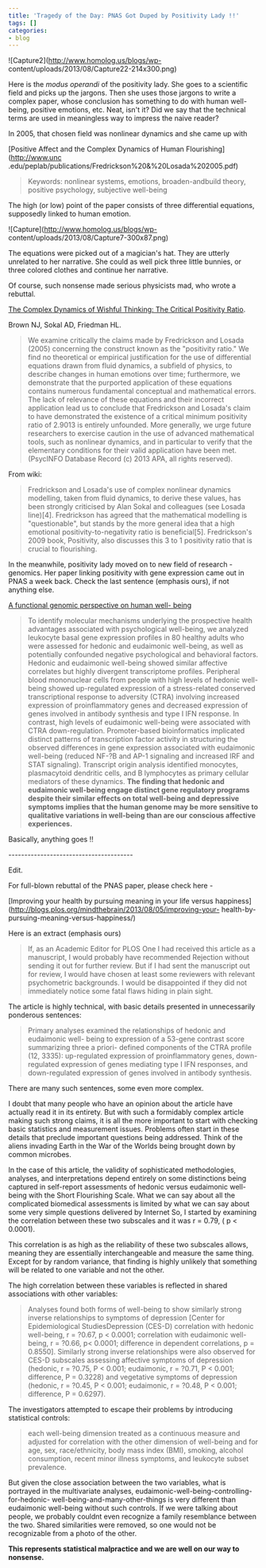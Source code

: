 ```yaml
---
title: 'Tragedy of the Day: PNAS Got Duped by Positivity Lady !!'
tags: []
categories:
- blog
---
```

![Capture2](http://www.homolog.us/blogs/wp-
content/uploads/2013/08/Capture22-214x300.png)
<!--more-->

Here is the _modus operandi_ of the positivity lady. She goes to a scientific
field and picks up the jargons. Then she uses those jargons to write a complex
paper, whose conclusion has something to do with human well-being, positive
emotions, etc. Neat, isn't it? Did we say that the technical terms are used in
meaningless way to impress the naive reader?

In 2005, that chosen field was nonlinear dynamics and she came up with

[Positive Affect and the Complex Dynamics of Human Flourishing](http://www.unc
.edu/peplab/publications/Fredrickson%20&%20Losada%202005.pdf)

> Keywords: nonlinear systems, emotions, broaden-andbuild theory, positive
psychology, subjective well-being

The high (or low) point of the paper consists of three differential equations,
supposedly linked to human emotion.

![Capture](http://www.homolog.us/blogs/wp-
content/uploads/2013/08/Capture7-300x87.png)

The equations were picked out of a magician's hat. They are utterly unrelated
to her narrative. She could as well pick three little bunnies, or three
colored clothes and continue her narrative.

Of course, such nonsense made serious physicists mad, who wrote a rebuttal.

[The Complex Dynamics of Wishful Thinking: The Critical Positivity
Ratio](http://www.ncbi.nlm.nih.gov/pubmed/23855896).

Brown NJ, Sokal AD, Friedman HL.

> We examine critically the claims made by Fredrickson and Losada (2005)
concerning the construct known as the "positivity ratio." We find no
theoretical or empirical justification for the use of differential equations
drawn from fluid dynamics, a subfield of physics, to describe changes in human
emotions over time; furthermore, we demonstrate that the purported application
of these equations contains numerous fundamental conceptual and mathematical
errors. The lack of relevance of these equations and their incorrect
application lead us to conclude that Fredrickson and Losada's claim to have
demonstrated the existence of a critical minimum positivity ratio of 2.9013 is
entirely unfounded. More generally, we urge future researchers to exercise
caution in the use of advanced mathematical tools, such as nonlinear dynamics,
and in particular to verify that the elementary conditions for their valid
application have been met. (PsycINFO Database Record (c) 2013 APA, all rights
reserved).

From wiki:

> Fredrickson and Losada's use of complex nonlinear dynamics modelling, taken
from fluid dynamics, to derive these values, has been strongly criticised by
Alan Sokal and colleagues (see Losada line)[4]. Fredrickson has agreed that
the mathematical modelling is "questionable", but stands by the more general
idea that a high emotional positivity-to-negativity ratio is beneficial[5].
Fredrickson's 2009 book, Positivity, also discusses this 3 to 1 positivity
ratio that is crucial to flourishing.

In the meanwhile, positivity lady moved on to new field of research -
genomics. Her paper linking positivity with gene expression came out in PNAS a
week back. Check the last sentence (emphasis ours), if not anything else.

[A functional genomic perspective on human well-
being](http://www.pnas.org/content/early/2013/07/25/1305419110.short)

> To identify molecular mechanisms underlying the prospective health
advantages associated with psychological well-being, we analyzed leukocyte
basal gene expression profiles in 80 healthy adults who were assessed for
hedonic and eudaimonic well-being, as well as potentially confounded negative
psychological and behavioral factors. Hedonic and eudaimonic well-being showed
similar affective correlates but highly divergent transcriptome profiles.
Peripheral blood mononuclear cells from people with high levels of hedonic
well-being showed up-regulated expression of a stress-related conserved
transcriptional response to adversity (CTRA) involving increased expression of
proinflammatory genes and decreased expression of genes involved in antibody
synthesis and type I IFN response. In contrast, high levels of eudaimonic
well-being were associated with CTRA down-regulation. Promoter-based
bioinformatics implicated distinct patterns of transcription factor activity
in structuring the observed differences in gene expression associated with
eudaimonic well-being (reduced NF-?B and AP-1 signaling and increased IRF and
STAT signaling). Transcript origin analysis identified monocytes, plasmacytoid
dendritic cells, and B lymphocytes as primary cellular mediators of these
dynamics. **The finding that hedonic and eudaimonic well-being engage distinct
gene regulatory programs despite their similar effects on total well-being and
depressive symptoms implies that the human genome may be more sensitive to
qualitative variations in well-being than are our conscious affective
experiences.**

Basically, anything goes !!

\---------------------------------------

Edit.

For full-blown rebuttal of the PNAS paper, please check here -

[Improving your health by pursuing meaning in your life versus
happiness](http://blogs.plos.org/mindthebrain/2013/08/05/improving-your-
health-by-pursuing-meaning-versus-happiness/)

Here is an extract (emphasis ours)

> If, as an Academic Editor for PLOS One I had received this article as a
manuscript, I would probably have recommended Rejection without sending it out
for further review. But if I had sent the manuscript out for review, I would
have chosen at least some reviewers with relevant psychometric backgrounds. I
would be disappointed if they did not immediately notice some fatal flaws
hiding in plain sight.

The article is highly technical, with basic details presented in unnecessarily
ponderous sentences:

> Primary analyses examined the relationships of hedonic and eudaimonic well-
being to expression of a 53-gene contrast score summarizing three a priori-
defined components of the CTRA profile (12, 3335): up-regulated expression of
proinflammatory genes, down-regulated expression of genes mediating type I IFN
responses, and down-regulated expression of genes involved in antibody
synthesis.

There are many such sentences, some even more complex.

I doubt that many people who have an opinion about the article have actually
read it in its entirety. But with such a formidably complex article making
such strong claims, it is all the more important to start with checking basic
statistics and measurement issues. Problems often start in these details that
preclude important questions being addressed. Think of the aliens invading
Earth in the War of the Worlds being brought down by common microbes.

In the case of this article, the validity of sophisticated methodologies,
analyses, and interpretations depend entirely on some distinctions being
captured in self-report assessments of hedonic versus eudaimonic well-being
with the Short Flourishing Scale. What we can say about all the complicated
biomedical assessments is limited by what we can say about some very simple
questions delivered by Internet So, I started by examining the correlation
between these two subscales and it was r = 0.79, ( p < 0.0001).

This correlation is as high as the reliability of these two subscales allows,
meaning they are essentially interchangeable and measure the same thing.
Except for by random variance, that finding is highly unlikely that something
will be related to one variable and not the other.

The high correlation between these variables is reflected in shared
associations with other variables:

> Analyses found both forms of well-being to show similarly strong inverse
relationships to symptoms of depression [Center for Epidemiological
StudiesDepression (CES-D) correlation with hedonic well-being, r = ?0.67, p <
0.0001; correlation with eudaimonic well-being, r = ?0.66, p< 0.0001;
difference in dependent correlations, p = 0.8550]. Similarly strong inverse
relationships were also observed for CES-D subscales assessing affective
symptoms of depression (hedonic, r = ?0.75, P < 0.001; eudaimonic, r = ?0.71,
P < 0.001; difference, P = 0.3228) and vegetative symptoms of depression
(hedonic, r = ?0.45, P < 0.001; eudaimonic, r = ?0.48, P < 0.001; difference,
P = 0.6297).

The investigators attempted to escape their problems by introducing
statistical controls:

> each well-being dimension treated as a continuous measure and adjusted for
correlation with the other dimension of well-being and for age, sex,
race/ethnicity, body mass index (BMI), smoking, alcohol consumption, recent
minor illness symptoms, and leukocyte subset prevalence.

But given the close association between the two variables, what is portrayed
in the multivariate analyses, eudaimonic-well-being-controlling-for-hedonic-
well-being-and-many-other-things is very different than eudaimonic well-being
without such controls. If we were talking about people, we probably couldnt
even recognize a family resemblance between the two. Shared similarities were
removed, so one would not be recognizable from a photo of the other.

**This represents statistical malpractice and we are well on our way to nonsense.**

